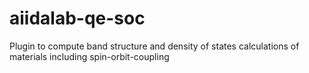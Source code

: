 # aiidalab-qe-soc
Plugin to compute band structure and density of states calculations of materials including spin-orbit-coupling
